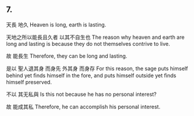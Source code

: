 ## 7.

天長
地久
Heaven is long,
earth is lasting.

天地之所以能長且久者
以其不自生也
The reason why heaven and earth are long and lasting
is because they do not themselves contrive to live.

故
能長生
Therefore,
they can be long and lasting.

是以
聖人退其身
而身先
外其身
而身存
For this reason,
the sage puts himself behind
yet ﬁnds himself in the fore,
and puts himself outside
yet ﬁnds himself preserved.

不以
其无私與
Is this not because
he has no personal interest?

故
能成其私
Therefore,
he can accomplish his personal interest.
